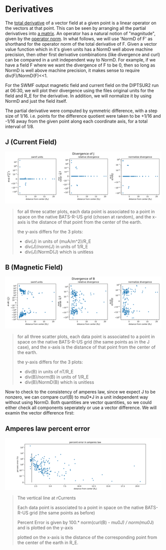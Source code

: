 # Derivatives

The [total derivative](https://en.wikipedia.org/wiki/Total_derivative) of a vector field at a given point is a linear operator on the vectors at that point. This can be seen by arranging all the partial derivatives into [a matrix](https://en.wikipedia.org/wiki/Jacobian_matrix_and_determinant). An operator has a natural notion of "magnitude", given by the [operator norm](https://en.wikipedia.org/wiki/Operator_norm). In what follows, we will use 'NormD of F' as shorthand for the operator norm of the total derivative of F. Given a vector value function which in it's given units has a NormD well above machine precision, then other first derivative combinations (like divergence and curl) can be compared in a unit independent way to NormD. For example, if we have a field F where we want the divergence of F to be 0, then so long as NormD is well above machine precision, it makes sense to require div(F)/NormD(F)<<1.

For the SWMF output magnetic field and current field on the DIPTSUR2 run at 06:30, we will plot their divergence using the files original units for the field and R_E for the derivative. In addition, we will normalize it by using NormD and just the field itself.

The partial derivative were computed by symmetric difference, with a step size of 1/16. i.e. points for the difference quotient were taken to be +1/16 and -1/16 away from the given point along each coordinate axis, for a total interval of 1/8. 

## J (Current Field)
![](images/DIPTSUR2/divergence_J.png)

>for all three scatter plots, each data point is associated to a point in space on the native BATS-R-US grid (chosen at random), and the x-axis is the distance of that point from the center of the earth.
>
>the y-axis differs for the 3 plots:
>
> - div(J) in units of (muA/m^2)/R_E
> - div(J)/norm(J) in units of 1/R_E
> - div(J)/NormD(J) which is unitless

## B (Magnetic Field)
![](images/DIPTSUR2/divergence_B.png)

>for all three scatter plots, each data point is associated to a point in space on the native BATS-R-US grid (the same points as in the J case), and the x-axis is the distance of that point from the center of the earth.
>
>the y-axis differs for the 3 plots:
>
> - div(B) in units of nT/R_E
> - div(B)/norm(B) in units of 1/R_E
> - div(B)/NormD(B) which is unitless

Now to check to the consistency of amperes law, since we expect J to be nonzero, we can compare curl(B) to mu0*J in a unit independent way without using NormD.
Both quantities are vector quantities, so we could either check all components seperately or use a vector difference. We will examin the vector difference first:

## Amperes law percent error
![](images/DIPTSUR2/ampere_percent_error.png)

>The vertical line at rCurrents
>
>Each data point is associated to a point in space on the native BATS-R-US grid (the same points as before)
>
>Percent Error is given by 100.* norm(curl(B) - mu0*J) / norm(mu0*J)  and is plotted on the y-axis
>
>plotted on the x-axis is the distance of the corresponding point from the center of the earth in R_E.

